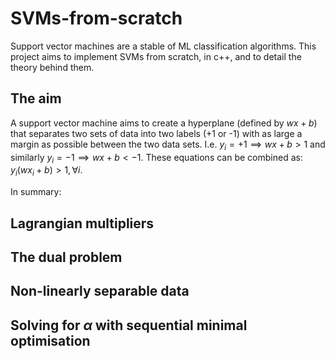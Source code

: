 # SVMs-from-scratch
Support vector machines are a stable of ML classification algorithms. This project aims to implement SVMs from scratch, in c++, and to detail the theory behind them.

## The aim
A support vector machine aims to create a hyperplane (defined by $wx + b$) that separates two sets of data into two labels (+1 or -1) with as large a margin as possible between the two data sets. 
I.e. $y_i = +1 \implies wx + b > 1$ and similarly $y_i = -1 \implies wx + b < -1$. These equations can be combined as: $y_i(wx_i+b) > 1, \forall i$.


In summary:

## Lagrangian multipliers

## The dual problem

## Non-linearly separable data
  
## Solving for $\alpha$ with sequential minimal optimisation
